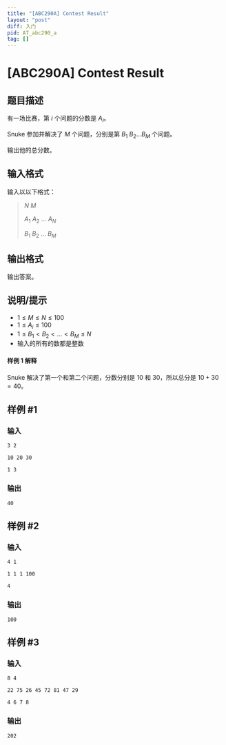 ```yaml
---
title: "[ABC290A] Contest Result"
layout: "post"
diff: 入门
pid: AT_abc290_a
tag: []
---
```


# [ABC290A] Contest Result

## 题目描述

有一场比赛，第 $i$ 个问题的分数是 $A_i$。

Snuke 参加并解决了 $M$ 个问题，分别是第 $B_1\ B_2\ldots B_M$ 个问题。

输出他的总分数。

## 输入格式

输入以以下格式：

>$N$ $M$
>
>$A_1\ A_2\ \ldots\ A_N$
>
>$B_1\ B_2\ \ldots\ B_M$

## 输出格式

输出答案。

## 说明/提示

- $1\leq M\leq N \leq100$
- $1\leq A_i\leq 100$
- $1\leq B_1<B_2<\ldots<B_M\leq N$
- 输入的所有的数都是整数

#### 样例 $1$ 解释

Snuke 解决了第一个和第二个问题，分数分别是 $10$ 和 $30$，所以总分是 $10+30=40$。

## 样例 #1

### 输入

```
3 2
10 20 30
1 3
```

### 输出

```
40
```

## 样例 #2

### 输入

```
4 1
1 1 1 100
4
```

### 输出

```
100
```

## 样例 #3

### 输入

```
8 4
22 75 26 45 72 81 47 29
4 6 7 8
```

### 输出

```
202
```

